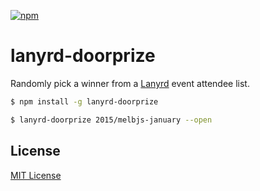 [![npm](https://img.shields.io/npm/v/lanyrd-doorprize.svg?style=flat-square)](https://www.npmjs.com/package/lanyrd-doorprize)

# lanyrd-doorprize

Randomly pick a winner from a [Lanyrd](http://lanyrd.com) event attendee list.

```bash
$ npm install -g lanyrd-doorprize

$ lanyrd-doorprize 2015/melbjs-january --open
```

## License

[MIT License](http://markdalgleish.mit-license.org)
